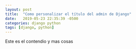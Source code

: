 ```yaml
---
layout: post
title:  "Como personalizar el título del admin de Django"
date:   2019-05-23 22:35:39 -0500
categories: django python
tags: [django, python]
---
```

Este es el contendio y mas cosas 

